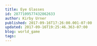 ```yaml
---
title: Eye Glasses
id: 2877109577432862633
author: Kirby Urner
published: 2017-09-16T17:26:00.001-07:00
updated: 2017-09-16T19:25:46.363-07:00
blog: world_game
tags: 
---
```


